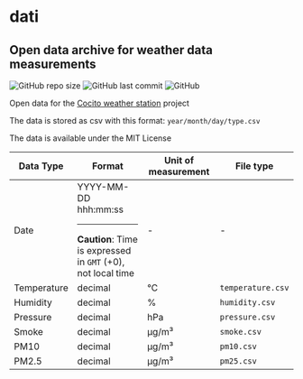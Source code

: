 # dati

## Open data archive for weather data measurements

![GitHub repo size](https://img.shields.io/github/repo-size/StazioneMeteoCocito/dati)
![GitHub last commit](https://img.shields.io/github/last-commit/StazioneMeteoCocito/dati)
![GitHub](https://img.shields.io/github/license/StazioneMeteoCocito/dati)


Open data for the [Cocito weather station](https://github.com/MatMasIt/weatherStation) project

The data is stored as csv with this format: `year/month/day/type.csv`

The data is available under the MIT License

|Data Type|Format|Unit of measurement |File type|
|---|---|---|---|
|Date|YYYY-MM-DD hhh:mm:ss<hr />**Caution**: Time is expressed in ``GMT`` (+0), not local time|-|-|All|
|Temperature|decimal|°C|`temperature.csv`|
|Humidity|decimal|%|`humidity.csv`|
|Pressure|decimal|hPa|`pressure.csv`|
|Smoke|decimal|µg/m³|`smoke.csv`|
|PM10|decimal|µg/m³|`pm10.csv`|
|PM2.5|decimal|µg/m³|`pm25.csv`|
